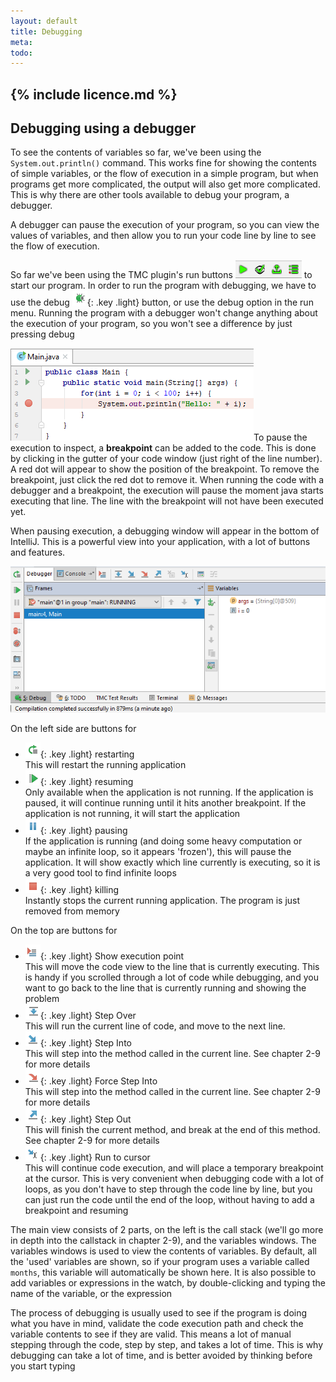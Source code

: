```yaml
---
layout: default
title: Debugging
meta: 
todo: 
---
```

{% include licence.md %}
---
## Debugging using a debugger

To see the contents of variables so far, we've been using the `System.out.println()` command. This works fine for showing the contents of simple variables, or the flow of execution in a simple program, but when programs get more complicated, the output will also get more complicated. This is why there are other tools available to debug your program, a debugger.

A debugger can pause the execution of your program, so you can view the values of variables, and then allow you to run your code line by line to see the flow of execution.

So far we've been using the TMC plugin's run buttons ![tmc](images/tmc.png) to start our program. In order to run the program with debugging, we have to use the debug ![tmc](images/debug.png){: .key .light} button, or use the debug option in the run menu. Running the program with a debugger won't change anything about the execution of your program, so you won't see a difference by just pressing debug

![breakpoint](images/breakpoint.png?right)To pause the execution to inspect, a **breakpoint** can be added to the code. This is done by clicking in the gutter of your code window (just right of the line number). A red dot will appear to show the position of the breakpoint. To remove the breakpoint, just click the red dot to remove it. When running the code with a debugger and a breakpoint, the execution will pause the moment java starts executing that line. The line with the breakpoint will not have been executed yet.

When pausing execution, a debugging window will appear in the bottom of IntelliJ. This is a powerful view into your application, with a lot of buttons and features. 

![debugger](images/debugger.png)

On the left side are buttons for
- ![restart](images/restart.png){: .key .light} restarting  
  This will restart the running application
- ![continue](images/continue.png){: .key .light} resuming  
  Only available when the application is not running. If the application is paused, it will continue running until it hits another breakpoint. If the application is not running, it will start the application
- ![pause](images/pause.png){: .key .light} pausing  
  If the application is running (and doing some heavy computation or maybe an infinite loop, so it appears 'frozen'), this will pause the application. It will show exactly which line currently is executing, so it is a very good tool to find infinite loops
- ![kill](images/kill.png){: .key .light} killing  
  Instantly stops the current running application. The program is just removed from memory

On the top are buttons for
- ![executionpoint](images/show_execution_point.png){: .key .light} Show execution point  
  This will move the code view to the line that is currently executing. This is handy if you scrolled through a lot of code while debugging, and you want to go back to the line that is currently running and showing the problem
- ![step over](images/step_over.png){: .key .light} Step Over  
  This will run the current line of code, and move to the next line.
- ![step into](images/step_into.png){: .key .light} Step Into  
  This will step into the method called in the current line. See chapter 2-9 for more details 
- ![force step into](images/force_step_into.png){: .key .light} Force Step Into  
  This will step into the method called in the current line. See chapter 2-9 for more details
- ![step out](images/step_out.png){: .key .light} Step Out  
  This will finish the current method, and break at the end of this method. See chapter 2-9 for more details
- ![run to cursor](images/run_to_cursor.png){: .key .light} Run to cursor  
  This will continue code execution, and will place a temporary breakpoint at the cursor. This is very convenient when debugging code with a lot of loops, as you don't have to step through the code line by line, but you can just run the code until the end of the loop, without having to add a breakpoint and resuming

The main view consists of 2 parts, on the left is the call stack (we'll go more in depth into the callstack in chapter 2-9), and the variables windows. The variables windows is used to view the contents of variables. By default, all the 'used' variables are shown, so if your program uses a variable called `months`, this variable will automatically be shown here. It is also possible to add variables or expressions in the watch, by double-clicking and typing the name of the variable, or the expression

The process of debugging is usually used to see if the program is doing what you have in mind, validate the code execution path and check the variable contents to see if they are valid. This means a lot of manual stepping through the code, step by step, and takes a lot of time. This is why debugging can take a lot of time, and is better avoided by thinking before you start typing

